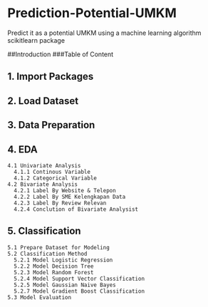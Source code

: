 # Prediction-Potential-UMKM
Predict it as a potential UMKM using a machine learning algorithm scikitlearn package 

##Introduction
###Table of Content

## 1. Import Packages
## 2. Load Dataset
## 3. Data Preparation
## 4. EDA
    4.1 Univariate Analysis
      4.1.1 Continous Variable
      4.1.2 Categorical Variable
    4.2 Bivariate Analysis
      4.2.1 Label By Website & Telepon
      4.2.2 Label By SME Kelengkapan Data
      4.2.3 Label By Review Relevan
      4.2.4 Conclution of Bivariate Analysist
## 5. Classification
    5.1 Prepare Dataset for Modeling
    5.2 Classification Method
      5.2.1 Model Logistic Regression
      5.2.2 Model Decision Tree
      5.2.3 Model Random Forest
      5.2.4 Model Support Vector Classification
      5.2.5 Model Gaussian Naive Bayes
      5.2.7 Model Gradient Boost Classification
    5.3 Model Evaluation
